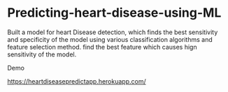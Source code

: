 # Predicting-heart-disease-using-ML
Built a model for heart Disease detection, which finds the best sensitivity and specificity of the model using various classification algorithms and feature selection method. find the best feature which causes hign sensitivity of the model.


Demo 

https://heartdiseasepredictapp.herokuapp.com/
